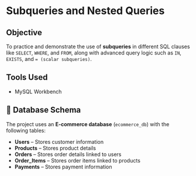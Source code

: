 # Subqueries and Nested Queries  

## Objective  
To practice and demonstrate the use of **subqueries** in different SQL clauses like `SELECT`, `WHERE`, and `FROM`, along with advanced query logic such as `IN`, `EXISTS`, and `= (scalar subqueries)`.

## Tools Used  
- MySQL Workbench  
   

## 📂 Database Schema  
The project uses an **E-commerce database** (`ecommerce_db`) with the following tables:  

- **Users** – Stores customer information  
- **Products** – Stores product details  
- **Orders** – Stores order details linked to users  
- **Order_Items** – Stores order items linked to products  
- **Payments** – Stores payment information  
